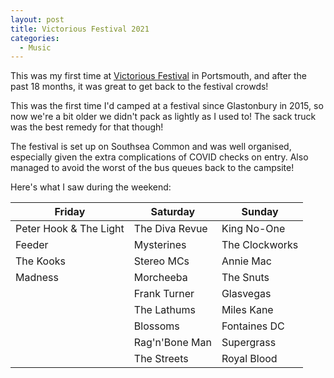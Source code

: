 ```yaml
---
layout: post
title: Victorious Festival 2021
categories:
  - Music
---
```


This was my first time at [Victorious Festival](https://www.victoriousfestival.co.uk/) in Portsmouth, and after the past 18 months, it was great to get back to the festival crowds!

This was the first time I'd camped at a festival since Glastonbury in 2015, so now we're a bit older we didn't pack as lightly as I used to! The sack truck was the best remedy for that though!

The festival is set up on Southsea Common and was well organised, especially given the extra complications of COVID checks on entry. Also managed to avoid the worst of the bus queues back to the campsite!

Here's what I saw during the weekend:

Friday                 | Saturday       | Sunday
-----------------------|----------------|---------------
Peter Hook & The Light | The Diva Revue | King No-One
Feeder                 | Mysterines     | The Clockworks
The Kooks              | Stereo MCs     | Annie Mac
Madness                | Morcheeba      | The Snuts
                       | Frank Turner   | Glasvegas
                       | The Lathums    | Miles Kane
                       | Blossoms       | Fontaines DC
                       | Rag'n'Bone Man | Supergrass
                       | The Streets    | Royal Blood
